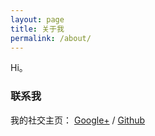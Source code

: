 ```yaml
---
layout: page
title: 关于我
permalink: /about/
---
```


Hi。

### 联系我

我的社交主页： [Google+][google] / [Github][github]


[github]: https://github.com/kalikar
[google]: https://plus.google.com/+kalikarzhan
